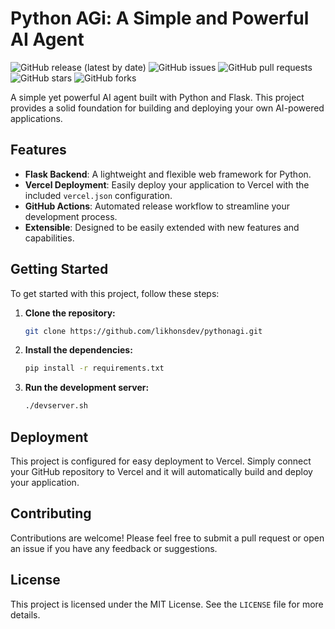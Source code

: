 # Python AGi: A Simple and Powerful AI Agent

![GitHub release (latest by date)](https://img.shields.io/github/v/release/likhonsdev/pythonagi)
![GitHub issues](https://img.shields.io/github/issues/likhonsdev/pythonagi)
![GitHub pull requests](https://img.shields.io/github/issues-pr/likhonsdev/pythonagi)
![GitHub stars](https://img.shields.io/github/stars/likhonsdev/pythonagi)
![GitHub forks](https://img.shields.io/github/forks/likhonsdev/pythonagi)

A simple yet powerful AI agent built with Python and Flask. This project provides a solid foundation for building and deploying your own AI-powered applications.

## Features

*   **Flask Backend**: A lightweight and flexible web framework for Python.
*   **Vercel Deployment**: Easily deploy your application to Vercel with the included `vercel.json` configuration.
*   **GitHub Actions**: Automated release workflow to streamline your development process.
*   **Extensible**: Designed to be easily extended with new features and capabilities.

## Getting Started

To get started with this project, follow these steps:

1.  **Clone the repository:**
    ```sh
    git clone https://github.com/likhonsdev/pythonagi.git
    ```
2.  **Install the dependencies:**
    ```sh
    pip install -r requirements.txt
    ```
3.  **Run the development server:**
    ```sh
    ./devserver.sh
    ```

## Deployment

This project is configured for easy deployment to Vercel. Simply connect your GitHub repository to Vercel and it will automatically build and deploy your application.

## Contributing

Contributions are welcome! Please feel free to submit a pull request or open an issue if you have any feedback or suggestions.

## License

This project is licensed under the MIT License. See the `LICENSE` file for more details.